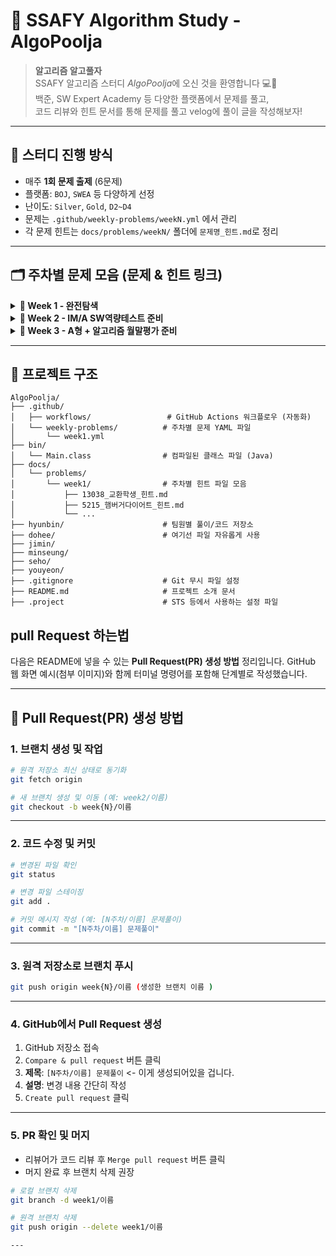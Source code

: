 # 🧠 SSAFY Algorithm Study - AlgoPoolja

> **알고리즘 알고풀자**  
> SSAFY 알고리즘 스터디 *AlgoPoolja*에 오신 것을 환영합니다 💻🌱  
> 백준, SW Expert Academy 등 다양한 플랫폼에서 문제를 풀고,  
> 코드 리뷰와 힌트 문서를 통해 문제를 풀고 velog에 풀이 글을 작성해보자!

---

## 📌 스터디 진행 방식

- 매주 **1회 문제 출제** (6문제)
- 플랫폼: `BOJ`, `SWEA` 등 다양하게 선정
- 난이도: `Silver`, `Gold`, `D2~D4`
- 문제는 `.github/weekly-problems/weekN.yml` 에서 관리
- 각 문제 힌트는 `docs/problems/weekN/` 폴더에 `문제명_힌트.md`로 정리

---

## 🗂 주차별 문제 모음 (문제 & 힌트 링크)

<details>
<summary><strong>📁 Week 1 - 완전탐색</strong></summary>

| 번호 | 문제 | 문제 | 힌트 |
|------|------|------|------|
| 1 | 13038. 교환학생 | [🔗 이슈](https://github.com/SSAFYstudyAlgoPoolja/AlgoPoolja/issues/2) | [📄 힌트](./docs/problems/week1/13038_교환학생_힌트.md) |
| 2 | 5215. 햄버거 다이어트 | [🔗 이슈](https://github.com/SSAFYstudyAlgoPoolja/AlgoPoolja/issues/3) | [📄 힌트](./docs/problems/week1/5215_햄버거다이어트_힌트.md) |
| 3 | 2503. 숫자야구 | [🔗 이슈](https://github.com/SSAFYstudyAlgoPoolja/AlgoPoolja/issues/4) | [📄 힌트](./docs/problems/week1/2503_숫자야구_힌트.md) |
| 4 | 14888. 연산자 끼워넣기 | [🔗 이슈](https://github.com/SSAFYstudyAlgoPoolja/AlgoPoolja/issues/5) | [📄 힌트](./docs/problems/week1/14888_연산자_끼워넣기_힌트.md) |
| 5 | 2659. 십자카드 문제 | [🔗 이슈](https://github.com/SSAFYstudyAlgoPoolja/AlgoPoolja/issues/6) | [📄 힌트](./docs/problems/week1/2659_십자카드_문제_힌트.md) |
| 6 | 14620. 꽃길 | [🔗 이슈](https://github.com/SSAFYstudyAlgoPoolja/AlgoPoolja/issues/7) | [📄 힌트](./docs/problems/week1/14620_꽃길_힌트.md) |

</details>

<details>
<summary><strong>📁 Week 2 - IM/A SW역량테스트 준비</strong></summary>

| 번호 | 문제          | 문제 페이지                                                                                                                                                                                                                                                        |
| -- | ----------- | ------------------------------------------------------------------------------------------------------------------------------------------------------------------------------------------------------------------------------------------------------------- |
| 1  | DFS와 BFS 문제 | [🔗 링크](https://www.acmicpc.net/problem/1260)                                                                                                                                                                                                                 |
| 2  | 오목판정        | [🔗 링크](https://swexpertacademy.com/main/talk/solvingClub/problemView.do?solveclubId=AZg2OLnqix_HBINp&contestProbId=AXaSUPYqPYMDFASQ&probBoxId=AZiC5zoKCNPHBINp&type=PROBLEM&problemBoxTitle=IM%EB%8C%80%EB%B9%84%EB%AC%B8%EC%A0%9C&problemBoxCnt=14)         |
| 3  | 토마토         | [🔗 링크](https://www.acmicpc.net/problem/7576)                                                                                                                                                                                                                 |
| 4  | 핀볼게임        | [🔗 링크](https://swexpertacademy.com/main/code/problem/problemDetail.do?contestProbId=AWXRF8s6ezEDFAUo&categoryId=AWXRF8s6ezEDFAUo&categoryType=CODE&problemTitle=5650&orderBy=FIRST_REG_DATETIME&selectCodeLang=ALL&select-1=&pageSize=10&pageIndex=1)        |
| 5  | 원재의 메모리복구하기 | [🔗 링크](https://swexpertacademy.com/main/talk/solvingClub/problemView.do?solveclubId=AZg2OLnqix_HBINp&contestProbId=AV19AcoKI9sCFAZN&probBoxId=AZiC5zoKCNPHBINp&type=PROBLEM&problemBoxTitle=IM%EB%8C%80%EB%B9%84%EB%AC%B8%EC%A0%9C&problemBoxCnt=14)         |
| 6  | 빙고          | [🔗 링크](https://www.acmicpc.net/problem/2578)                                                                                                                                                                                                                 |
| 7  | 최적 경로       | [🔗 링크](https://swexpertacademy.com/main/code/problem/problemDetail.do?problemLevel=5&contestProbId=AV15OZ4qAPICFAYD&categoryId=AV15OZ4qAPICFAYD&categoryType=CODE&problemTitle=&orderBy=INQUERY_COUNT&selectCodeLang=ALL&select-1=5&pageSize=10&pageIndex=1) |

</details>
<details>
<summary><strong>📁 Week 3 - A형 + 알고리즘 월말평가 준비</strong></summary>

| 번호 | 문제          | 문제 페이지                                                                                                                                                                                                                                                        |
| -- | ----------- | ------------------------------------------------------------------------------------------------------------------------------------------------------------------------------------------------------------------------------------------------------------- |
| 1  | 면접          | [🔗 링크](https://codeforces.com/contest/337/problem/C)                                                                                                                                                                                                                 |
| 2  | 줄기세포 배양  | [🔗 링크](https://swexpertacademy.com/main/code/problem/problemDetail.do?contestProbId=AWXRJ8EKe48DFAUo&categoryId=AWXRJ8EKe48DFAUo&categoryType=CODE&problemTitle=%EC%A4%84%EA%B8%B0%EC%84%B8%ED%8F%AC&orderBy=FIRST_REG_DATETIME&selectCodeLang=ALL&select-1=&pageSize=10&pageIndex=1)         |
| 3  | 최단경로      | [🔗 링크](https://www.acmicpc.net/problem/1753)                                                                                                                                                                                                                 |
| 4  | 적녹색약        | [🔗 링크](https://www.acmicpc.net/problem/10026)        |
| 5  | 수영장          | [🔗 링크](https://swexpertacademy.com/main/talk/solvingClub/problemView.do?solveclubId=AZg2OLnqix_HBINp&contestProbId=AV5PpFQaAQMDFAUq&probBoxId=AZiZUuOaWvPHBIT9&type=PROBLEM&problemBoxTitle=A%ED%98%95%EB%8C%80%EB%B9%84%EB%AC%B8%EC%A0%9C&problemBoxCnt=24)         |
| 6  | 벽돌 깨기        | [🔗 링크](https://swexpertacademy.com/main/code/problem/problemDetail.do?contestProbId=AWXRQm6qfL0DFAUo)  |
| 7  | 바이러스       | [🔗 링크](https://www.acmicpc.net/problem/2606) |

</details>
</details>

---

## 📁 프로젝트 구조
```
AlgoPoolja/
├── .github/
│   ├── workflows/                 # GitHub Actions 워크플로우 (자동화)
│   └── weekly-problems/          # 주차별 문제 YAML 파일
│       └── week1.yml
├── bin/
│   └── Main.class                # 컴파일된 클래스 파일 (Java)
├── docs/
│   └── problems/
│       └── week1/                # 주차별 힌트 파일 모음
│           ├── 13038_교환학생_힌트.md
│           ├── 5215_햄버거다이어트_힌트.md
│           └── ...
├── hyunbin/                      # 팀원별 풀이/코드 저장소
├── dohee/                        # 여기선 파일 자유롭게 사용
├── jimin/
├── minseung/
├── seho/
├── youyeon/
├── .gitignore                    # Git 무시 파일 설정
├── README.md                     # 프로젝트 소개 문서
├── .project                      # STS 등에서 사용하는 설정 파일
```


## pull Request 하는법 
다음은 README에 넣을 수 있는 **Pull Request(PR) 생성 방법** 정리입니다.
GitHub 웹 화면 예시(첨부 이미지)와 함께 터미널 명령어를 포함해 단계별로 작성했습니다.

---

## 📌 Pull Request(PR) 생성 방법

### 1. 브랜치 생성 및 작업

```bash
# 원격 저장소 최신 상태로 동기화
git fetch origin

# 새 브랜치 생성 및 이동 (예: week2/이름)
git checkout -b week{N}/이름 
```

---

### 2. 코드 수정 및 커밋

```bash
# 변경된 파일 확인
git status

# 변경 파일 스테이징
git add .

# 커밋 메시지 작성 (예: [N주차/이름] 문제풀이)
git commit -m "[N주차/이름] 문제풀이"
```

---

### 3. 원격 저장소로 브랜치 푸시

```bash
git push origin week{N}/이름 (생성한 브랜치 이름 )
```

---

### 4. GitHub에서 Pull Request 생성

1. GitHub 저장소 접속
2. `Compare & pull request` 버튼 클릭
3. **제목**: `[N주차/이름] 문제풀이` <- 이게 생성되어있을 겁니다.
4. **설명**: 변경 내용 간단히 작성
5. `Create pull request` 클릭

---

### 5. PR 확인 및 머지

* 리뷰어가 코드 리뷰 후 `Merge pull request` 버튼 클릭
* 머지 완료 후 브랜치 삭제 권장

```bash
# 로컬 브랜치 삭제
git branch -d week1/이름

# 원격 브랜치 삭제
git push origin --delete week1/이름

---
